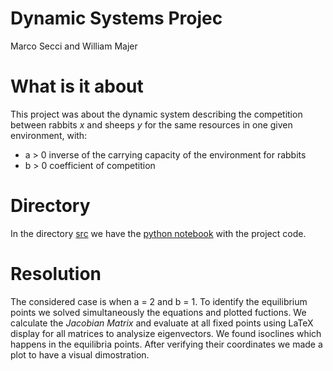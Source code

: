 # Dynamic Systems Projec
Marco Secci and William Majer

# What is it about
This project was about the dynamic system describing the competition between rabbits *x* and sheeps *y* for the same resources in one given environment, with:
* a > 0 inverse of the carrying capacity of the environment for rabbits
* b > 0 coefficient of competition

# Directory
In the directory [src](https://github.com/marco-secci/dynamic-systems-project-aidats/tree/15e153805744b86bfdb518d92ec2d0f8b2aef841/src) we have the [python notebook](https://github.com/marco-secci/dynamic-systems-project-aidats/blob/15e153805744b86bfdb518d92ec2d0f8b2aef841/src/SISTEMI_DINAMICI_SM3201303_SECCI-MAJER.ipynb) with the project code.

# Resolution

The considered case is when a = 2 and b = 1.
To identify the equilibrium points we solved simultaneously the equations and plotted fuctions.
We calculate the *Jacobian Matrix* and evaluate at all fixed points using LaTeX display for all matrices to analysize eigenvectors.
We found isoclines which happens in the equilibria points. After verifying their coordinates we made a plot to have a visual dimostration.
